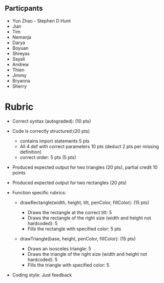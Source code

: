 ## Particpants

* Yun Zhao - Stephen D Hunt
* Jian
* Tim
* Nemanja
* Darya
* Boyuan
* Shreyas
* Sayali
* Andrew
* Thien
* Jimmy
* Bryanna
* Sherry


# Rubric 

* Correct syntax (autograded): (10 pts)
* Code is correctly structured:(20 pts)                                    
   * contains import statements 5 pts
   * All 4 def with correct parameters 10 pts (deduct 2 pts per missing definition)
   * correct order: 5 pts                                             (5 pts)
* Produced expected output for two triangles                         (20 pts), partial credit 10 points
* Produced expected output for two rectangles                        (20 pts)
* Function specific rubrics:
	* drawRectangle(width, height, tilt, penColor, fillColor):       (15 pts)
	  * Draws the rectangle at the correct tilt: 5 
	  * Draws the rectangle of the right size (width and height not hardcoded): 5
	  * Fills the rectangle with specified color: 5 pts


	* drawTriangle(base, height, penColor, fillColor):               (15 pts)
	  * Draws an isosceles triangle: 5
	  * Draws the triangle of the right size (width and height not hardcoded): 5
	  * Fills the triangle with specified color: 5

* Coding style: Just feedback                                           
	













